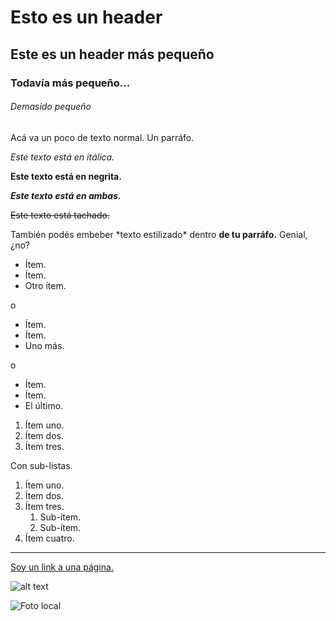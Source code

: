  # Esto es un header
 ## Este es un header más pequeño
 ### Todavía más pequeño...
 ###### Demasido pequeño

Acá va un poco de texto normal. Un parráfo.

*Este texto está en itálica.*

**Este texto está en negrita.**

***Este texto está en ambas.***

~~Este texto está tachado.~~

También podés embeber \*texto estilizado\*
dentro **de tu parráfo.** Genial, ¿no?

* Ítem.
* Ítem.
* Otro ítem.

o

+ Ítem.
+ Ítem.
+ Uno más.

o

- Ítem.
- Ítem.
- El último.


1. Ítem uno.
2. Ítem dos.
3. Ítem tres.

Con sub-listas.

1. Ítem uno.
2. Ítem dos.
3. Ítem tres.
    1. Sub-ítem.
    2. Sub-ítem.
4. Ítem cuatro.

---

[Soy un link a una página.](http://www.google.com)

![alt text](https://i.imgur.com/81qyN1y.jpg)

![Foto local](assets/profile.png)